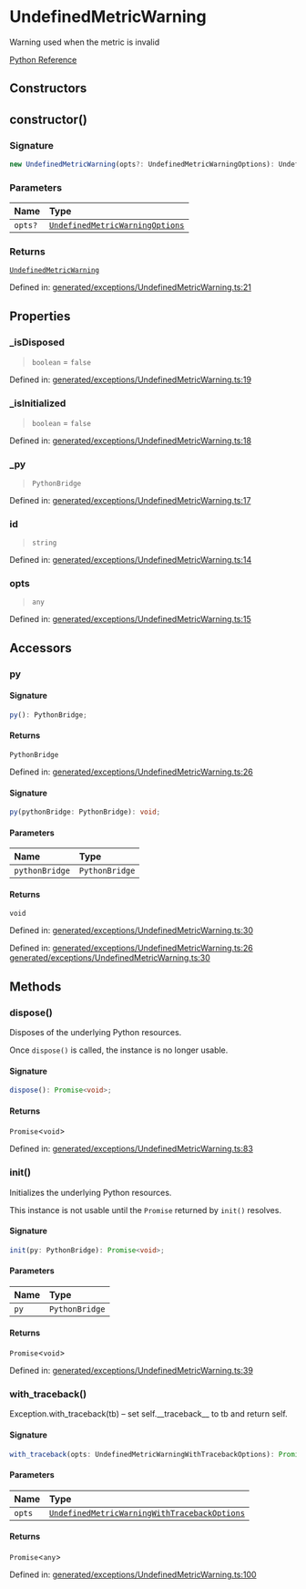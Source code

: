 # UndefinedMetricWarning

Warning used when the metric is invalid

[Python Reference](https://scikit-learn.org/stable/modules/generated/sklearn.exceptions.UndefinedMetricWarning.html)

## Constructors

## constructor()

### Signature

```ts
new UndefinedMetricWarning(opts?: UndefinedMetricWarningOptions): UndefinedMetricWarning;
```

### Parameters

| Name | Type |
| :------ | :------ |
| `opts?` | [`UndefinedMetricWarningOptions`](../interfaces/UndefinedMetricWarningOptions.md) |

### Returns

[`UndefinedMetricWarning`](UndefinedMetricWarning.md)

Defined in:  [generated/exceptions/UndefinedMetricWarning.ts:21](https://github.com/transitive-bullshit/scikit-learn-ts/blob/b59c1ff/packages/sklearn/src/generated/exceptions/UndefinedMetricWarning.ts#L21)

## Properties

### \_isDisposed

> `boolean`  = `false`

Defined in:  [generated/exceptions/UndefinedMetricWarning.ts:19](https://github.com/transitive-bullshit/scikit-learn-ts/blob/b59c1ff/packages/sklearn/src/generated/exceptions/UndefinedMetricWarning.ts#L19)

### \_isInitialized

> `boolean`  = `false`

Defined in:  [generated/exceptions/UndefinedMetricWarning.ts:18](https://github.com/transitive-bullshit/scikit-learn-ts/blob/b59c1ff/packages/sklearn/src/generated/exceptions/UndefinedMetricWarning.ts#L18)

### \_py

> `PythonBridge`

Defined in:  [generated/exceptions/UndefinedMetricWarning.ts:17](https://github.com/transitive-bullshit/scikit-learn-ts/blob/b59c1ff/packages/sklearn/src/generated/exceptions/UndefinedMetricWarning.ts#L17)

### id

> `string`

Defined in:  [generated/exceptions/UndefinedMetricWarning.ts:14](https://github.com/transitive-bullshit/scikit-learn-ts/blob/b59c1ff/packages/sklearn/src/generated/exceptions/UndefinedMetricWarning.ts#L14)

### opts

> `any`

Defined in:  [generated/exceptions/UndefinedMetricWarning.ts:15](https://github.com/transitive-bullshit/scikit-learn-ts/blob/b59c1ff/packages/sklearn/src/generated/exceptions/UndefinedMetricWarning.ts#L15)

## Accessors

### py

#### Signature

```ts
py(): PythonBridge;
```

#### Returns

`PythonBridge`

Defined in:  [generated/exceptions/UndefinedMetricWarning.ts:26](https://github.com/transitive-bullshit/scikit-learn-ts/blob/b59c1ff/packages/sklearn/src/generated/exceptions/UndefinedMetricWarning.ts#L26)

#### Signature

```ts
py(pythonBridge: PythonBridge): void;
```

#### Parameters

| Name | Type |
| :------ | :------ |
| `pythonBridge` | `PythonBridge` |

#### Returns

`void`

Defined in:  [generated/exceptions/UndefinedMetricWarning.ts:30](https://github.com/transitive-bullshit/scikit-learn-ts/blob/b59c1ff/packages/sklearn/src/generated/exceptions/UndefinedMetricWarning.ts#L30)

Defined in:  [generated/exceptions/UndefinedMetricWarning.ts:26](https://github.com/transitive-bullshit/scikit-learn-ts/blob/b59c1ff/packages/sklearn/src/generated/exceptions/UndefinedMetricWarning.ts#L26) [generated/exceptions/UndefinedMetricWarning.ts:30](https://github.com/transitive-bullshit/scikit-learn-ts/blob/b59c1ff/packages/sklearn/src/generated/exceptions/UndefinedMetricWarning.ts#L30)

## Methods

### dispose()

Disposes of the underlying Python resources.

Once `dispose()` is called, the instance is no longer usable.

#### Signature

```ts
dispose(): Promise<void>;
```

#### Returns

`Promise`\<`void`\>

Defined in:  [generated/exceptions/UndefinedMetricWarning.ts:83](https://github.com/transitive-bullshit/scikit-learn-ts/blob/b59c1ff/packages/sklearn/src/generated/exceptions/UndefinedMetricWarning.ts#L83)

### init()

Initializes the underlying Python resources.

This instance is not usable until the `Promise` returned by `init()` resolves.

#### Signature

```ts
init(py: PythonBridge): Promise<void>;
```

#### Parameters

| Name | Type |
| :------ | :------ |
| `py` | `PythonBridge` |

#### Returns

`Promise`\<`void`\>

Defined in:  [generated/exceptions/UndefinedMetricWarning.ts:39](https://github.com/transitive-bullshit/scikit-learn-ts/blob/b59c1ff/packages/sklearn/src/generated/exceptions/UndefinedMetricWarning.ts#L39)

### with\_traceback()

Exception.with\_traceback(tb) – set self.\_\_traceback\_\_ to tb and return self.

#### Signature

```ts
with_traceback(opts: UndefinedMetricWarningWithTracebackOptions): Promise<any>;
```

#### Parameters

| Name | Type |
| :------ | :------ |
| `opts` | [`UndefinedMetricWarningWithTracebackOptions`](../interfaces/UndefinedMetricWarningWithTracebackOptions.md) |

#### Returns

`Promise`\<`any`\>

Defined in:  [generated/exceptions/UndefinedMetricWarning.ts:100](https://github.com/transitive-bullshit/scikit-learn-ts/blob/b59c1ff/packages/sklearn/src/generated/exceptions/UndefinedMetricWarning.ts#L100)
